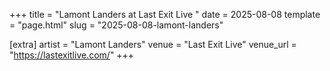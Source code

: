 +++
title = "Lamont Landers at Last Exit Live "
date = 2025-08-08
template = "page.html"
slug = "2025-08-08-lamont-landers"

[extra]
artist = "Lamont Landers"
venue = "Last Exit Live"
venue_url = "https://lastexitlive.com/"
+++
